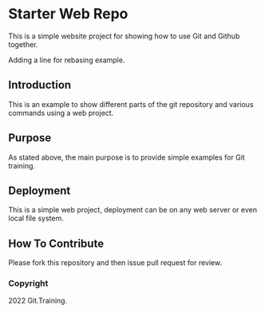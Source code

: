 # Starter Web Repo

This is a simple website project for showing how to use Git and Github together. 

Adding a line for rebasing example.

## Introduction

This is an example to show different parts of the git repository and various commands using a web project.

## Purpose

As stated above, the main purpose is to provide simple examples for Git training.

## Deployment

This is a simple web project, deployment can be on any web server or even local file system.

## How To Contribute

Please fork this repository and then issue pull request for review.

### Copyright

2022 Git.Training.